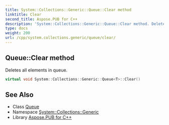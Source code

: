 ```yaml
---
title: System::Collections::Generic::Queue::Clear method
linktitle: Clear
second_title: Aspose.PUB for C++
description: 'System::Collections::Generic::Queue::Clear method. Deletes all elements in queue in C++.'
type: docs
weight: 200
url: /cpp/system.collections.generic/queue/clear/
---
```

## Queue::Clear method


Deletes all elements in queue.

```cpp
virtual void System::Collections::Generic::Queue<T>::Clear()
```

## See Also

* Class [Queue](../)
* Namespace [System::Collections::Generic](../../)
* Library [Aspose.PUB for C++](../../../)
